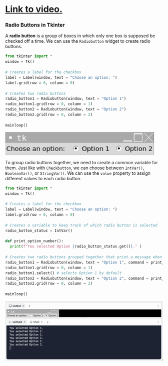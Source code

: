 # [Link to video.](https://www.youtube.com/watch?v=qDasZue55bQ&list=PLVD25niNi0BlwZxjcVF6-vcOdAicWlRjC)

### Radio Buttons in Tkinter

A **radio button** is a group of boxes in which only one box is supposed be checked off a time. We can use the `Radiobutton` widget to create radio buttons. 

```python
from tkinter import *
window = Tk()

# Creates a label for the checkbox
label = Label(window, text = "Choose an option: ")
label.grid(row = 0, column = 0)

# Creates two radio buttons
radio_button1 = Radiobutton(window, text = "Option 1")
radio_button1.grid(row = 0, column = 1)
radio_button2 = Radiobutton(window, text = "Option 2")
radio_button2.grid(row = 0, column = 2)

mainloop()
```

![](../Images/Tkinter_Radio_Button_1.png)

To group radio buttons together, we need to create a common variable for them. Just like with `Checkbutton`, we can choose between `IntVar()`, `BooleanVar()`, or `StringVar()`. We can use the `value` property to assign different values to each radio button.

```python
from tkinter import *
window = Tk()

# Creates a label for the checkbox
label = Label(window, text = "Choose an option: ")
label.grid(row = 0, column = 0)

# Creates a variable to keep track of which radio button is selected
radio_button_status = IntVar()

def print_option_number():
  print(f"You selected Option {radio_button_status.get()}." )

# Creates two radio buttons grouped together that print a message when clicked 
radio_button1 = Radiobutton(window, text = "Option 1", command = print_option_number, variable = radio_button_status, value = 1)
radio_button1.grid(row = 0, column = 1)
radio_button1.select() # selects Option 1 by default
radio_button2 = Radiobutton(window, text = "Option 2", command = print_option_number, variable = radio_button_status, value = 2)
radio_button2.grid(row = 0, column = 2)

mainloop()
```

![](../Images/Tkinter_Radio_Button_2.png)
